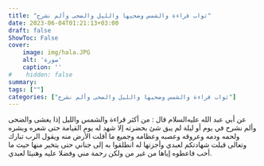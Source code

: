 ```yaml
---
title: "ثواب قراءة والشمس وضحيها والليل والضحى وألم نشرح"
date: 2023-06-04T01:21:13+03:00
draft: false
ShowToc: False
cover:
    image: img/hala.JPG
    alt: 'صورة'
    caption: ''
#    hidden: false
summary: 
tags: [""]
categories: ["ثواب قراءة والشمس وضحيها والليل والضحى وألم نشرح"]
---
```

عن أبي عبد الله عليه‌السلام
قال : من أكثر قراءة والشمس والليل إذا يغشى والضحى وألم نشرح
في يوم أو ليلة لم يبق شئ بحضرته إلا شهد له يوم القيامة حتى شعره
وبشره ولحمه ودمه وعروقه وعصبه وعظامه وجميع ما أقلت الأرض منه
ويقول الرب تبارك وتعالى قبلت شهادتكم لعبدي وأجزتها له انطلقوا به
إلى جناني حتى يتخير منها حيث ما أحب فاعطوه إياها من غير من ولكن
رحمة مني وفضلا عليه وهنيئا لعبدي.

